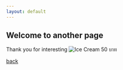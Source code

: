 ```yaml
---
layout: default
---
```


## Welcome to another page

Thank you for interesting 
![Ice Cream](file:///C:/Users/shabil/Downloads/pngtree-strawberry-ice-cream-cone-png-image_14884798.png)
50 บาท

[back](./)


<head>
  <meta charset="UTF-8" />
  <meta name="viewport" content="width=device-width, initial-scale=1.0" />
  <title>My Cool Site</title>
  <link href="https://cdn.jsdelivr.net/npm/tailwindcss@2.2.19/dist/tailwind.min.css" rel="stylesheet">
  
  <!-- Facebook Pixel Code -->
  <!-- Meta Pixel Code -->
<script>
!function(f,b,e,v,n,t,s)
{if(f.fbq)return;n=f.fbq=function(){n.callMethod?
n.callMethod.apply(n,arguments):n.queue.push(arguments)};
if(!f._fbq)f._fbq=n;n.push=n;n.loaded=!0;n.version='2.0';
n.queue=[];t=b.createElement(e);t.async=!0;
t.src=v;s=b.getElementsByTagName(e)[0];
s.parentNode.insertBefore(t,s)}(window, document,'script',
'https://connect.facebook.net/en_US/fbevents.js');
fbq('init', '704845828599877');
fbq('track', 'PageView');
</script>
<noscript><img height="1" width="1" style="display:none"
src="https://www.facebook.com/tr?id=704845828599877&ev=PageView&noscript=1"
/></noscript>
<!-- End Meta Pixel Code -->
